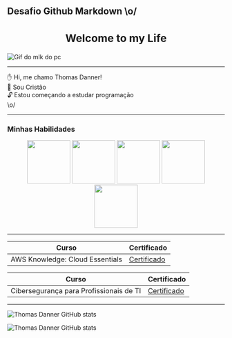 ## Desafio Github Markdown \o/

### <center><h2> Welcome to my Life </center></h2>

![Gif do mlk do pc](https://media0.giphy.com/media/v1.Y2lkPTc5MGI3NjExeGo0cWV3dXNzb3RkbHVybWVpczlwNHlsNnozcDBmZmoyYjRxaGhpdSZlcD12MV9pbnRlcm5hbF9naWZfYnlfaWQmY3Q9Zw/rhZr8u3cvxe0ksf1ej/giphy.webp)

---------
✋ Hi, me chamo Thomas Danner!<br>
🙏 Sou Cristão <br> 
🔓 Estou começando a estudar programação <br>
\o/

----------------------
### Minhas Habilidades
<p align="center">
<img src="https://cdn.jsdelivr.net/gh/devicons/devicon@latest/icons/windows11/windows11-original.svg" width= "100px"> <img src="https://cdn.jsdelivr.net/gh/devicons/devicon@latest/icons/amazonwebservices/amazonwebservices-original-wordmark.svg" width= "100px"> <img src="https://cdn.jsdelivr.net/gh/devicons/devicon@latest/icons/mysql/mysql-original-wordmark.svg" width= "100px"> <img src="https://cdn.jsdelivr.net/gh/devicons/devicon@latest/icons/google/google-original-wordmark.svg" width= "100px"> <img src="https://cdn.jsdelivr.net/gh/devicons/devicon@latest/icons/github/github-original-wordmark.svg" width= "100px">
</p>

-----

| Curso | Certificado |
|------- | ------------|
|AWS Knowledge: Cloud Essentials |[Certificado](https://www.credly.com/badges/8f2b0f29-5a7d-4979-8392-be506c5395a5/linked_in_profile)

| Curso | Certificado |
|------ | ------------|
|Cibersegurança para Profissionais de TI |[Certificado](https://www.linkedin.com/learning/certificates/fe2c4c020fa7ec71600d867e231588d782b1c98571f3860ba96c7bb214f57df5?lipi=urn%3Ali%3Apage%3Ad_flagship3_profile_view_base_certifications_details%3Be2PjykzcTSWkkcIqWVNSPg%3D%3D)


------
![Thomas Danner GitHub stats](https://github-readme-stats.vercel.app/api?username=thomasdanner29&show_icons=true&theme=dark)

![Thomas Danner GitHub stats](https://github-readme-stats.vercel.app/api/top-langs/?username=thomasdanner29&layout=compact&langs_count=7&theme-dracula)
